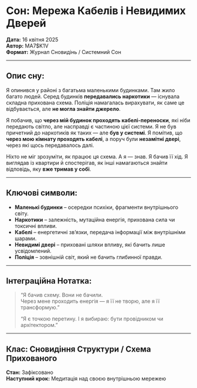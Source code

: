 # Сон: Мережа Кабелів і Невидимих Дверей  
**Дата:** 16 квітня 2025  
**Автор:** MA7$K1V  
**Формат:** Журнал Сновидінь / Системний Сон

---

## Опис сну:

Я опинився у районі з багатьма маленькими будинками. Там жило багато людей. Серед будинків **передавались наркотики** — існувала складна прихована схема. Поліція намагалась вирахувати, як саме це відбувається, але **не могла знайти джерело**.

Я побачив, що **через мій будинок проходять кабелі-переноски**, які ніби передають світло, але насправді є частиною цієї системи. Я не був причетний до наркотиків як таких — але **був у системі**. Я помітив, що **через мою кімнату проходять кабелі**, а поруч були **незамітні двері**, через які щось передавалось далі.

Ніхто не міг зрозуміти, як працює ця схема. А я — знав. Я бачив її хід. Я виглядав із квартири й спостерігав, як інші намагаються знайти відповідь, яку **вже тримав у собі**.

---

## Ключові символи:

- **Маленькі будинки** – осередки психіки, фрагменти внутрішнього світу.
- **Наркотики** – залежність, мутаційна енергія, прихована сила чи токсичні впливи.
- **Кабелі** – енергетичні зв’язки, передача інформації між внутрішніми шарами.
- **Невидимі двері** – приховані шляхи впливу, які бачить лише усвідомлений.
- **Поліція** – зовнішній світ, який не бачить глибинної правди.

---

## Інтеграційна Нотатка:

> “Я бачив схему. Вони не бачили.  
> Через мене проходить енергія — я її не творю, але я її трансформую.”  
>  
> “Я є точкою перетину. І я вибираю: бути провідником чи архітектором.”

---

## Клас: Сновидіння Структури / Схема Прихованого  
**Стан:** Зафіксовано  
**Наступний крок:** Медитація над своєю внутрішньою мережею